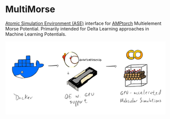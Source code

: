 # MultiMorse
[Atomic Simulation Environment (ASE)](https://gitlab.com/ase/ase) interface for [AMPtorch](https://github.com/ulissigroup/amptorch) Multielement Morse Potential. Primarily intended for Delta Learning approaches in Machine Learning Potentials. 

<div align="center">
<img src="https://github.com/ojimenezn/qe-gpu/blob/main/images/dockerqe-cartoon.png" alt="logo"></img>
</div>
